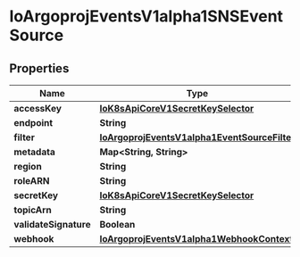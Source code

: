 
# IoArgoprojEventsV1alpha1SNSEventSource

## Properties
Name | Type | Description | Notes
------------ | ------------- | ------------- | -------------
**accessKey** | [**IoK8sApiCoreV1SecretKeySelector**](IoK8sApiCoreV1SecretKeySelector.md) |  |  [optional]
**endpoint** | **String** |  |  [optional]
**filter** | [**IoArgoprojEventsV1alpha1EventSourceFilter**](IoArgoprojEventsV1alpha1EventSourceFilter.md) |  |  [optional]
**metadata** | **Map&lt;String, String&gt;** |  |  [optional]
**region** | **String** |  |  [optional]
**roleARN** | **String** |  |  [optional]
**secretKey** | [**IoK8sApiCoreV1SecretKeySelector**](IoK8sApiCoreV1SecretKeySelector.md) |  |  [optional]
**topicArn** | **String** |  |  [optional]
**validateSignature** | **Boolean** |  |  [optional]
**webhook** | [**IoArgoprojEventsV1alpha1WebhookContext**](IoArgoprojEventsV1alpha1WebhookContext.md) |  |  [optional]



